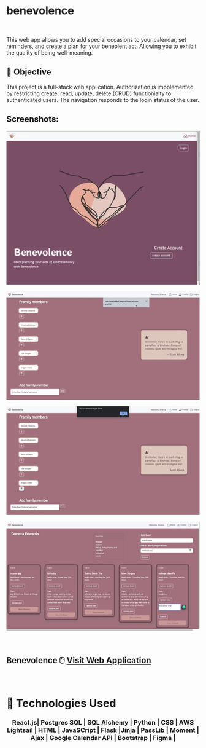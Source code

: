 # benevolence
<br>

<p>This web app allows you to add special occasions to your calendar, set reminders, and create a plan for your beneolent act. Allowing
you to exhibit the quality of being well-meaning.

## 🎯 Objective 

<p>This project is a full-stack  web application. Authorization is impolemented by restricting create, read, update, delete (CRUD)
functionialty to authenticated users. The navigation responds to the login status of the user.

## Screenshots:

![](https://github.com/ShannaSmith/benevolence/blob/main/static/images/benevolence%20landing%20page.png)

![](https://github.com/ShannaSmith/benevolence/blob/main/static/images/gif1%20file.gif)

![](https://github.com/ShannaSmith/benevolence/blob/main/static/images/gif2%20file.gif)

![](https://github.com/ShannaSmith/benevolence/blob/main/static/images/gif3%20file.gif)

<br>


## Benevolence  🖱️ [Visit Web Application](https:/mybenevolence.com/) 
<br>

# 💾 Technologies Used
 <h3 align="center">React.js| Postgres SQL | SQL Alchemy | Python | CSS | AWS Lightsail | HTML | JavaSCript | Flask |Jinja | PassLib | Moment | Ajax | Google Calendar API | Bootstrap | Figma |</h3>
   
